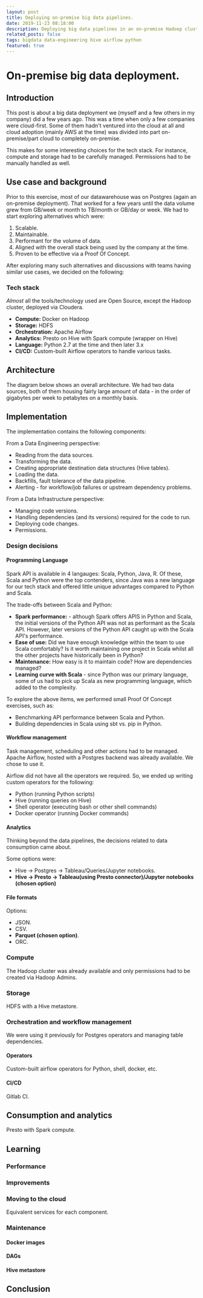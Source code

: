 ```yaml
---
layout: post
title: Deploying on-premise big data pipelines.
date: 2019-11-23 08:18:00
description: Deploying big data pipelines in an on-premise Hadoop cluster.
related_posts: false
tags: bigdata data-engineering hive airflow python
featured: true
---
```


# On-premise big data deployment.

## Introduction
This post is about a big data deployment we (myself and a few others in my company) did a few years ago. This was a time when only a few companies were cloud-first. Some of them hadn't ventured into the cloud at all and cloud adoption (mainly AWS at the time) was divided into part on-premise/part cloud to completely on-premise. 

This makes for some interesting choices for the tech stack. For instance, compute and storage had to be carefully managed. Permissions had to be manually handled as well.

## Use case and background
Prior to this exercise, most of our datawarehouse was on Postgres (again an on-premise deployment). That worked for a few years until the data volume grew from GB/week or month to TB/month or GB/day or week. We had to start exploring alternatives which were:
1. Scalable.
2. Maintainable.
3. Performant for the volume of data.
4. Aligned with the overall stack being used by the company at the time.
5. Proven to be effective via a Proof Of Concept.

After exploring many such alternatives and discussions with teams having similar use cases, we decided on the following:

### Tech stack
_Almost_ all the tools/technology used are Open Source, except the Hadoop cluster, deployed via Cloudera.
- **Compute:** Docker on Hadoop
- **Storage:** HDFS 
- **Orchestration:** Apache Airflow 
- **Analytics:** Presto on Hive with Spark compute (wrapper on Hive)
- **Language:** Python 2.7 at the time and then later 3.x
- **CI/CD:** Custom-built Airflow operators to handle various tasks.

## Architecture
The diagram below shows an overall architecture. We had two data sources, both of them housing fairly large amount of data - in the order of gigabytes per week to petabytes on a monthly basis.

## Implementation 
The implementation contains the following components:

From a Data Engineering perspective:
- Reading from the data sources.
- Transforming the data.
- Creating appropriate destination data structures (Hive tables).
- Loading the data.
- Backfills, fault tolerance of the data pipeline.
- Alerting - for workflow/job failures or upstream dependency problems.

From a Data Infrastructure perspective:
- Managing code versions.
- Handling dependencies (and its versions) required for the code to run.
- Deploying code changes.
- Permissions.

### Design decisions
#### Programming Language

Spark API is available in 4 langauges: Scala, Python, Java, R. Of these, 
Scala and Python were the top contenders, since Java was a new language for our tech stack
and offered little unique advantages compared to Python and Scala. 

The trade-offs between Scala and Python: 
- **Spark performance:** - although Spark offers APIS in Python and Scala, the initial versions of the 
 Python API was not as performant as the Scala API. However, later versions of the Python API caught 
 up with the Scala API's performance. 
- **Ease of use:** Did we have enough knowledge within the team to use Scala comfortably? 
  Is it worth maintaining one project in Scala whilst all the other projects have historically been in Python?
- **Maintenance:** How easy is it to maintain code? How are dependencies managed? 
- **Learning curve with Scala** - since Python was our primary language, some of us had to pick up Scala as  new programming language, which added to the complexity.

To explore the above items, we performed small Proof Of Concept exercises, such as:
- Benchmarking API performance between Scala and Python.
- Building dependencies in Scala using sbt vs. pip in Python.

#### Workflow management
Task management, scheduling and other actions had to be managed. Apache Airflow, hosted with a Postgres backend was already available. We chose to use it. 

Airflow did not have all the operators we required. So, we ended up writing custom operators for the following:
- Python (running Python scripts)
- Hive (running queries on Hive)
- Shell operator (executing bash or other shell commands)
- Docker operator (running Docker commands)

#### Analytics
Thinking beyond the data pipelines, the decisions related to data consumption came about. 

Some options were:
- Hive -> Postgres -> Tableau/Queries/Jupyter notebooks.
- **Hive -> Presto -> Tableau(using Presto connector)/Jupyter notebooks (chosen option)**

#### File formats
Options:
- JSON.
- CSV.
- **Parquet (chosen option)**.
- ORC.

### Compute
The Hadoop cluster was already available and only permissions had to be created via Hadoop Admins.

### Storage 
HDFS with a Hive metastore.

### Orchestration and workflow management
We were using it previously for Postgres operators and managing table dependencies.
#### Operators
Custom-built airflow operators for Python, shell, docker, etc.

#### CI/CD
Gitlab CI.

## Consumption and analytics
Presto with Spark compute.

## Learning
### Performance

### Improvements

### Moving to the cloud
Equivalent services for each component.


### Maintenance
#### Docker images
#### DAGs
#### Hive metastore

## Conclusion


